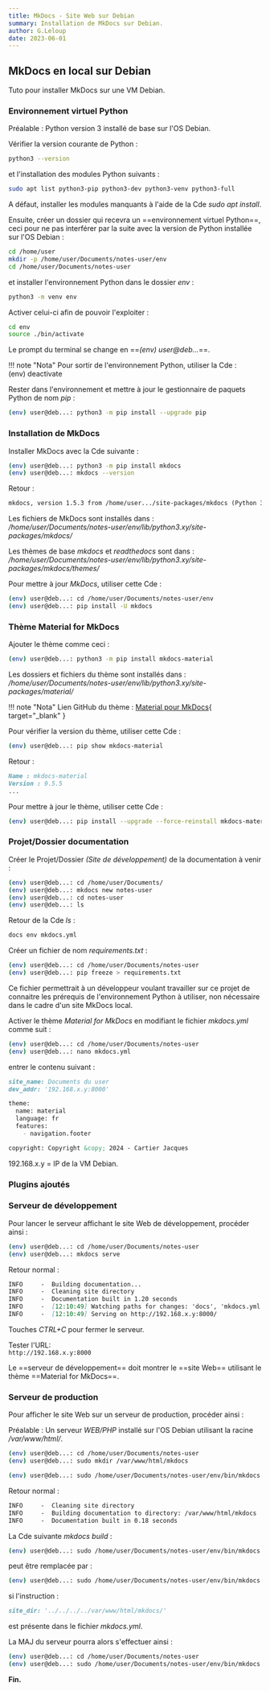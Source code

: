 ```yaml
---
title: MkDocs - Site Web sur Debian
summary: Installation de MkDocs sur Debian.
author: G.Leloup
date: 2023-06-01
---
```


## MkDocs en local sur Debian

Tuto pour installer MkDocs sur une VM Debian.

### Environnement virtuel Python

Préalable : Python version 3 installé de base sur l'OS Debian.

Vérifier la version courante de Python :

```bash
python3 --version
```

et l'installation des modules Python suivants :

```bash
sudo apt list python3-pip python3-dev python3-venv python3-full
```

A défaut, installer les modules manquants à l'aide de la Cde _sudo apt install_.

Ensuite, créer un dossier qui recevra un ==environnement virtuel Python==, ceci pour ne pas interférer par la suite avec la version de Python installée sur l'OS Debian :

```bash
cd /home/user
mkdir -p /home/user/Documents/notes-user/env
cd /home/user/Documents/notes-user
```

et installer l'environnement Python dans le dossier _env_ :

```bash
python3 -m venv env
```

Activer celui-ci afin de pouvoir l'exploiter :

```bash
cd env
source ./bin/activate
```

Le prompt du terminal se change en ==_(env) user@deb..._==.

!!! note "Nota"
    Pour sortir de l'environnement Python, utiliser la Cde :  
    (env) deactivate

Rester dans l'environnement et mettre à jour le gestionnaire de paquets Python de nom _pip_ :

```bash
(env) user@deb...: python3 -m pip install --upgrade pip
```

### Installation de MkDocs

Installer MkDocs avec la Cde suivante :

```bash
(env) user@deb...: python3 -m pip install mkdocs
(env) user@deb...: mkdocs --version
```

Retour :

```markdown
mkdocs, version 1.5.3 from /home/user.../site-packages/mkdocs (Python 3.11)
```

Les fichiers de MkDocs sont installés dans :  
_/home/user/Documents/notes-user/env/lib/python3.xy/site-packages/mkdocs/_

Les thèmes de base _mkdocs_ et _readthedocs_ sont dans :  
_/home/user/Documents/notes-user/env/lib/python3.xy/site-packages/mkdocs/themes/_

Pour mettre à jour _MkDocs_, utiliser cette Cde :

```bash
(env) user@deb...: cd /home/user/Documents/notes-user/env
(env) user@deb...: pip install -U mkdocs
```

### Thème Material for MkDocs

Ajouter le thème comme ceci :

```bash
(env) user@deb...: python3 -m pip install mkdocs-material
```

Les dossiers et fichiers du thème sont installés dans :  
_/home/user/Documents/notes-user/env/lib/python3.xy/site-packages/material/_

!!! note "Nota"
    Lien GitHub du thème : [Material pour MkDocs](https://squidfunk.github.io/mkdocs-material/){ target="_blank" }

Pour vérifier la version du thème, utiliser cette Cde :

```bash
(env) user@deb...: pip show mkdocs-material
```

Retour :

```markdown
Name : mkdocs-material
Version : 9.5.5
...
```

Pour mettre à jour le thème, utiliser cette Cde :

```bash
(env) user@deb...: pip install --upgrade --force-reinstall mkdocs-material
```

### Projet/Dossier documentation

Créer le Projet/Dossier _(Site de développement)_ de la documentation à venir :

```bash
(env) user@deb...: cd /home/user/Documents/
(env) user@deb...: mkdocs new notes-user
(env) user@deb...: cd notes-user
(env) user@deb...: ls
```

Retour de la Cde _ls_ :

```markdown
docs env mkdocs.yml
```

Créer un fichier de nom _requirements.txt_ :

```bash
(env) user@deb...: cd /home/user/Documents/notes-user
(env) user@deb...: pip freeze > requirements.txt
```

Ce fichier permettrait à un développeur voulant travailler sur ce projet de connaitre les prérequis de l'environnement Python à utiliser, non nécessaire dans le cadre d'un site MkDocs local.

Activer le thème _Material for MkDocs_ en modifiant le fichier _mkdocs.yml_ comme suit :

```bash
(env) user@deb...: cd /home/user/Documents/notes-user
(env) user@deb...: nano mkdocs.yml
```

entrer le contenu suivant :

```markdown
site_name: Documents du user
dev_addr: '192.168.x.y:8000'

theme:
  name: material
  language: fr
  features:
    - navigation.footer

copyright: Copyright &copy; 2024 - Cartier Jacques
```

192.168.x.y = IP de la VM Debian.

### Plugins ajoutés

### Serveur de développement

Pour lancer le serveur affichant le site Web de développement, procéder ainsi :

```bash
(env) user@deb...: cd /home/user/Documents/notes-user
(env) user@deb...: mkdocs serve
```

Retour normal :

```markdown
INFO     -  Building documentation...
INFO     -  Cleaning site directory
INFO     -  Documentation built in 1.20 seconds
INFO     -  [12:10:49] Watching paths for changes: 'docs', 'mkdocs.yml'
INFO     -  [12:10:49] Serving on http://192.168.x.y:8000/
```

Touches _CTRL+C_ pour fermer le serveur.

Tester l'URL:  
`http://192.168.x.y:8000`

Le ==serveur de développement== doit montrer le ==site Web== utilisant le thème ==Material for MkDocs==.

### Serveur de production

Pour afficher le site Web sur un serveur de production, procéder ainsi :

Préalable : Un serveur _WEB/PHP_ installé sur l'OS Debian utilisant la racine _/var/www/html/_.

```bash
(env) user@deb...: cd /home/user/Documents/notes-user
(env) user@deb...: sudo mkdir /var/www/html/mkdocs

(env) user@deb...: sudo /home/user/Documents/notes-user/env/bin/mkdocs build -d /var/www/html/mkdocs/
```

Retour normal :

```markdown
INFO     -  Cleaning site directory
INFO     -  Building documentation to directory: /var/www/html/mkdocs
INFO     -  Documentation built in 0.18 seconds
```

La Cde suivante _mkdocs build_ :

```bash
(env) user@deb...: sudo /home/user/Documents/notes-user/env/bin/mkdocs build -d /var/www/html/mkdocs/
```

peut être remplacée par :

```bash
(env) user@deb...: sudo /home/user/Documents/notes-user/env/bin/mkdocs build
```

si l'instruction :

```markdown
site_dir: '../../../../var/www/html/mkdocs/'
```

est présente dans le fichier _mkdocs.yml_.

La MAJ du serveur pourra alors s'effectuer ainsi :

```bash
(env) user@deb...: cd /home/user/Documents/notes-user
(env) user@deb...: sudo /home/user/Documents/notes-user/env/bin/mkdocs build -c
```

**Fin.**
